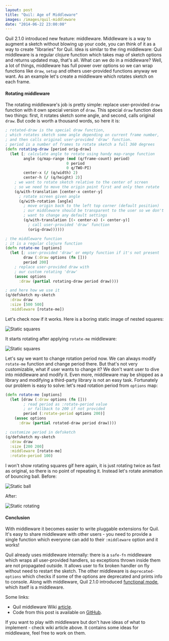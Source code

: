 ```yaml
---
layout: post
title: "Quil: Age of Middleware"
images: /images/quil-middleware
date: "2014-06-22 23:00:00"
---
```


Quil 2.1.0 introduced new feature: middleware. Middleware is a way to augment a sketch without blowing up your code, you can think of it as a way to create "libraries" for Quil. Idea is similar to the ring middleware: Quil middleware is a regular clojure function which takes map of sketch options and returns updated map, that's all. What can we do in a middleware? Well, a lot of things, middleware has full power over options so we can wrap functions like `draw`, `setup` and others user-provided functions anyway we want. As an example let's create a middleware which rotates sketch on each frame.

#### Rotating middleware

The rotating middleware's job is pretty simple: replace user-provided `draw` function with it own special version of `draw`. This special `draw` function does two things: first, it rotates sketch some angle, and second, calls original `draw`. But code is worth a thousand words, so here it is:

```clojure
; rotated-draw is the special draw function,
; which rotates sketch some angle depending on current frame number,
; and then calls original user-provided 'draw' function.
; period is a number of frames to rotate sketch a full 360 degrees
(defn rotating-draw [period orig-draw]
  (let [; calculate angle to rotate using handy map-range function
        angle (q/map-range (mod (q/frame-count) period)
                           0 period
                           0 q/TWO-PI)
        center-x (/ (q/width) 2)
        center-h (/ (q/height) 2)]
    ; we want to rotate sketch relative to the center of screen
    ; so we need to move the origin point first and only then rotate
    (q/with-translation [center-x center-y]
      ; rotate screen given angle
      (q/with-rotation [angle]
        ; move origin back to the left top corner (default position)
        ; our middleware should be transparent to the user so we don't
        ; want to change any default settings
        (q/with-translation [(- center-x) (- center-y)]
          ; call user-provided 'draw' function
          (orig-draw))))))

; the middleware function
; it is a regular clojure function
(defn rotate-me [options]
  (let [; user-provided 'draw' or empty function if it's not present
        draw (:draw options (fn []))
        period 200]
    ; replace user-provided draw with
    ; our custom rotating 'draw'
    (assoc options
      :draw (partial rotating-draw period draw))))

; and here how we use it
(q/defsketch my-sketch
  :draw draw
  :size [500 500]
  :middleware [rotate-me])
```
Let's check now if it works. Here is a boring static image of nested squares:

![Static squares]({{page.images}}/rect-static.gif)

It starts rotating after applying `rotate-me` middleware:

![Static squares]({{page.images}}/rect-rotating.gif)

Let's say we want to change rotation period now. We can always modify `rotate-me` function and change period there. But that's not very customizable, what if user wants to change it? We don't want user to dive into middleware and modify it. Even more, middleware may be shipped as a library and modifying a third-party library is not an easy task. Fortunately our problem is easy to solve: let's read rotation period from `options` map:

```clojure
(defn rotate-me [options]
  (let [draw (:draw options (fn []))
        ; read period as :rotate-period value
        ; or fallback to 200 if not provided
        period (:rotate-period options 200)]
    (assoc options
      :draw (partial rotated-draw period draw))))

; customize period in defsketch
(q/defsketch my-sketch
  :draw draw
  :size [200 200]
  :middleware [rotate-me]
  :rotate-period 100)
```

I won't show rotating squares gif here again, it is just rotating twice as fast as original, so there is no point of repeating it. Instead let's rotate animation of bouncing ball. Before:

![Static ball]({{page.images}}/ball-static.gif)

After:

![Static rotating]({{page.images}}/ball-rotating.gif)

#### Conclusion

With middleware it becomes easier to write pluggable extensions for Quil. It's easy to share middleware with other users - you need to provide a single function which everyone can add to their `:middleware` option and it works!

Quil already uses middleware internally: there is a `safe-fn` middleware which wraps all user-provided handlers, so exceptions thrown inside them are not propagated outside. It allows user to fix broken handler on fly without need to restart the sketch. The other middleware is `deprecated-options` which checks if some of the options are deprecated and prints info to console. Along with middleware, Quil 2.1.0 introduced [functional mode](https://github.com/quil/quil/wiki/Functional-mode-%28fun-mode%29), which itself is a middleware.

Some links:

* Quil middleware Wiki [article](https://github.com/quil/quil/wiki/Middleware).
* Code from this post is available on [GitHub](https://github.com/nbeloglazov/blog-projects/tree/master/quil-age-of-middleware).

If you want to play with middleware but don't have ideas of what to implement - check wiki article above. It contains some ideas for middleware, feel free to work on them.
